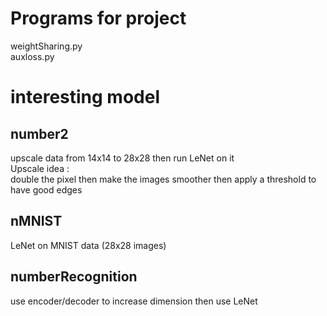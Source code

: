 # Programs for project
weightSharing.py  
auxloss.py

# interesting model
## number2
upscale data from 14x14 to 28x28
then run LeNet on it  
Upscale idea :  
double the pixel then make the images smoother then apply a threshold to have good edges

## nMNIST
LeNet on MNIST data (28x28 images)

## numberRecognition
use encoder/decoder to increase dimension
then use LeNet
